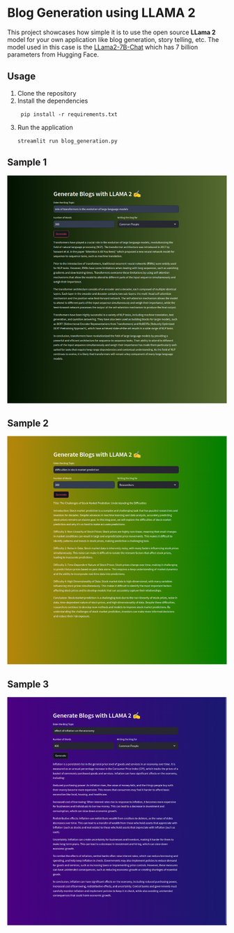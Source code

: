 # Blog Generation using LLAMA 2 

This project showcases how simple it is to use the open source **LLama 2** model for your own application like blog generation, story telling, etc. 
The model used in this case is the [LLama2-7B-Chat](https://huggingface.co/TheBloke/Llama-2-7B-Chat-GGML) which has 7 billion parameters 
from Hugging Face.

## Usage
1. Clone the repository
2. Install the dependencies
   ```
    pip install -r requirements.txt 
   ```
4. Run the application
   ```
   streamlit run blog_generation.py 
   ```
## Sample 1

![Sample 1](/images/sample-1.png)

## Sample 2

![Sample 2](/images/sample-2.png)

## Sample 3

![Sample 3](/images/sample-3.png)
